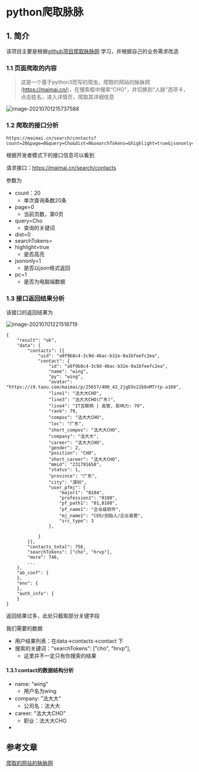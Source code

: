 # python爬取脉脉

## 1. 简介

该项目主要是根据[github项目爬取脉脉网](https://github.com/Joezhangs/PythonSpider/tree/master/Item5%EF%BC%9Aspider_maimai) 学习，并根据自己的业务需求改造

### 1.1 页面爬取的内容

>这是一个基于python3而写的爬虫，爬取的网站的脉脉网(https://maimai.cn/)，在搜索框中搜索“CHO”，并切换到“人脉”选项卡，点击姓名，进入详情页，爬取其详细信息

![image-20210701215737588](https://abelsun-1256449468.cos.ap-beijing.myqcloud.com/image/image-20210701215737588.png)

### 1.2 爬取的接口分析

```apl
https://maimai.cn/search/contacts?count=20&page=0&query=Cho&dist=0&searchTokens=&highlight=true&jsononly=1&pc=1
```

根据开发者模式下的接口信息可以看到

请求接口：https://maimai.cn/search/contacts

参数为

- count：20 
  - 单次查询条数20条
- page=0
  - 当前页数，第0页
- query=Cho
  - 查询的关键词
- dist=0
- searchTokens=
- highlight=true
  - 是否高亮
- jsononly=1
  - 是否以json格式返回
- pc=1
  - 是否为电脑端数据

### 1.3 接口返回结果分析

该接口的返回结果为

![image-20210701221518719](https://abelsun-1256449468.cos.ap-beijing.myqcloud.com/image/image-20210701221518719.png)

```
{
	"result": "ok",
	"data": {
		"contacts": [{
			"uid": "a9f9b8c4-3c9d-46ac-b32e-0a1bfeefc2ea",
			"contact": {
				"id": "a9f9b8c4-3c9d-46ac-b32e-0a1bfeefc2ea",
				"name": "wing",
				"py": "wing",
				"avatar": "https://i9.taou.com/maimai/p/25657/400_42_2jgEOv22b8xMTrtp-a160",
				"line1": "法大大CHO",
				"line3": "法大大CHO(广东)",
				"line4": "IT互联网 | 高管, 影响力: 79",
				"rank": 79,
				"compos": "法大大CHO",
				"loc": "广东",
				"short_compos": "法大大CHO",
				"company": "法大大",
				"career": "法大大CHO",
				"gender": 2,
				"position": "CHO",
				"short_career": "法大大CHO",
				"mmid": "231791658",
				"status": 1,
				"province": "广东",
				"city": "深圳",
				"user_pfmj": {
					"major1": "0104",
					"profession1": "0108",
					"pf_path1": "01,0108",
					"pf_name1": "企业级软件",
					"mj_name1": "CEO/创始人/企业高管",
					"src_type": 3
				},
				
			}
		}],
		"contacts_total": 756,
		"searchTokens": ["cho", "hrvp"],
		"more": 746,
        ...
	},
	"ab_conf": {
	},
	"env": {
	},
	"auth_info": {
	}
}
```

返回结果过多，此处只截取部分关键字段

我们需要的数据

- 用户结果列表：在data->contacts->contact 下
- 搜索的关键词："searchTokens": ["cho", "hrvp"],
  - 这里并不一定只有你搜索的结果

#### 1.3.1 **contact**的数据结构分析

- name: "wing"
  - 用户名为wing
- company: "法大大"
  - 公司名：法大大
- career: "法大大CHO"
  - 职业：法大大CHO
- 





















## 参考文章

[爬取的网站的脉脉网](https://github.com/Joezhangs/PythonSpider/tree/master/Item5%EF%BC%9Aspider_maimai)
